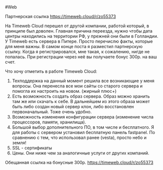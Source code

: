 #Web 

Партнерская ссылка
https://timeweb.cloud/r/zo55373


На Timeweb Cloud перешел от другой компании, работой который, в принципе был доволен. Главная причина переезда, нужно чтобы дата центры находились на территории РФ, у прежней они были в Голландии. 
У Timeweb есть сервера в Питере.
Просто перечислю факты, которые для меня важны.
В самом конце поста я разместил партнерскую ссылку. Когда я регистрировался, мне такая, к сожалению, нигде не попалась. При регистрации через неё вы получаете бонус 300р. на ваш счет. 

Что хочу отметить в работе Timeweb Cloud:
1. Техподдержка на данный момент решила все возникающие у меня вопросы. Она перенесла все мои сайты со старого сервера и помогла их настроить на новом. (жирный плюс+)
2. Есть возможность создать образ сервера. Образ можно хранить там же или скачать к себе. В дальнейшем из этого образа может быть либо создан новый сервер клон, либо восстановлен первоначальный. Тоже очень удобно.
3. Возможность изменения конфигурации сервера (изменение числа процессоров, памяти, хранилища).
4. Большой выбор дополнительного ПО, в том числе и бесплатного. Я для работы с сервером установил бесплатную панель fastpanel. По сравнению с тем, что использовал ранее (vesta), просто небо и земля!
5. SSL - сертификаты
6. Цены. Они ниже чем за аналогичные услуги от других компаний.

Обещанная ссылка на бонусные 300р. https://timeweb.cloud/r/zo55373
